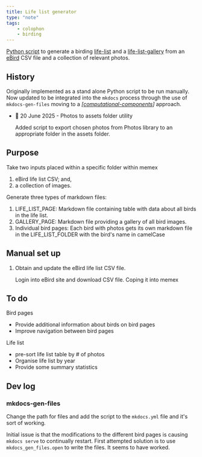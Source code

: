 ```yaml
---
title: Life list generator
type: "note"
tags: 
    - colophon
    - birding
---
```


[Python script](https://github.com/djplaner/memex/blob/master/util/generators/lifeList.py) to generate a birding [life-list](../sense/birdwatching/life-list.md) and a [life-list-gallery](../sense/birdwatching/life-list-gallery.md) from an [eBird](https://ebird.org/home) CSV file and a collection of relevant photos. 

## History

Originally implemented as a stand alone Python script to be run manually. Now updated to be integrated into the `mkdocs` process through the use of `mkdocs-gen-files` moving to a _[[computational-components]]_ approach.

- 📅 20 June 2025 - Photos to assets folder utility

    Added script to export chosen photos from Photos library to an appropriate folder in the assets folder.

## Purpose

Take two inputs placed within a specific folder within memex

1. eBird life list CSV; and,
2. a collection of images.

Generate three types of markdown files:

1. LIFE_LIST_PAGE: Markdown file containing table with data about all birds in the life list.
2. GALLERY_PAGE: Markdown file providing a gallery of all bird images.
3. Individual bird pages: Each bird with photos gets its own markdown file in the LIFE_LIST_FOLDER with the bird's name in camelCase

## Manual set up

1. Obtain and update the eBird life list CSV file.

    Login into eBird site and download CSV file. Coping it into memex

## To do

Bird pages

- Provide additional information about birds on bird pages
- Improve navigation between bird pages

Life list

- pre-sort life list table by # of photos
- Organise life list by year
- Provide some summary statistics

## Dev log

### mkdocs-gen-files

Change the path for files and add the script to the `mkdocs.yml` file and it's sort of working.

Initial issue is that the modifications to the different bird pages is causing `mkdocs serve` to continually restart. First attempted solution is to use `mkdocs_gen_files.open` to write the files. It seems to have worked.



[//begin]: # "Autogenerated link references for markdown compatibility"
[computational-components]: computational-components "Computational components"
[//end]: # "Autogenerated link references"